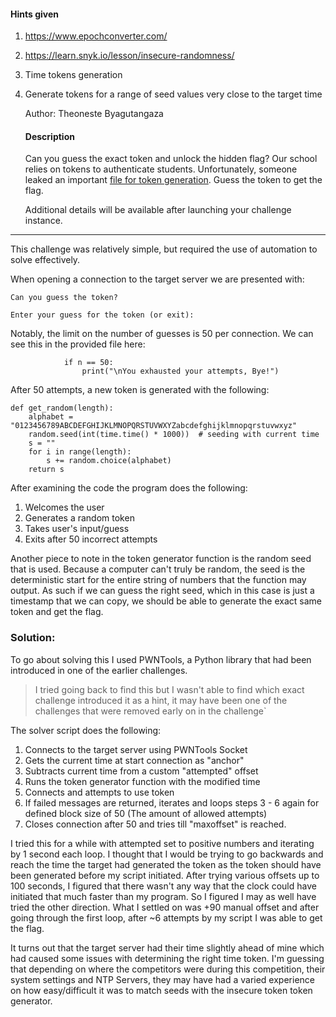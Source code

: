 
#### Hints given
1. https://www.epochconverter.com/
2. https://learn.snyk.io/lesson/insecure-randomness/
3. Time tokens generation
4. Generate tokens for a range of seed values very close to the target time

	Author: Theoneste Byagutangaza
	#### Description
	
	Can you guess the exact token and unlock the hidden flag? Our school relies on tokens to authenticate students. Unfortunately, someone leaked an important [file for token generation](https://challenge-files.picoctf.net/c_verbal_sleep/a9a0d914f80a4b798146047d893257cbd875fa51ffeb4f2da69ae1e07e54577b/token_generator.py). Guess the token to get the flag.
	
	Additional details will be available after launching your challenge instance.
---

This challenge was relatively simple, but required the use of automation to solve effectively.

When opening a connection to the target server we are presented with:
```
Can you guess the token?

Enter your guess for the token (or exit):

```
Notably, the limit on the number of guesses is 50 per connection. We can see this in the provided file here:
```
            if n == 50:
                print("\nYou exhausted your attempts, Bye!")
```
After 50 attempts, a new token is generated with the following:
```
def get_random(length):
    alphabet = "0123456789ABCDEFGHIJKLMNOPQRSTUVWXYZabcdefghijklmnopqrstuvwxyz"
    random.seed(int(time.time() * 1000))  # seeding with current time 
    s = ""
    for i in range(length):
        s += random.choice(alphabet)
    return s
```

After examining the code the program does the following:
1. Welcomes the user
2. Generates a random token
3. Takes user's input/guess
4. Exits after 50 incorrect attempts

Another piece to note in the token generator function is the random seed that is used. Because a computer can't truly be random, the seed is the deterministic start for the entire string of numbers that the function may output. As such if we can guess the right seed, which in this case is just a timestamp that we can copy, we should be able to generate the exact same token and get the flag. 

### Solution:
To go about solving this I used PWNTools, a Python library that had been introduced in one of the earlier challenges. 
>I tried going back to find this but I wasn't able to find which exact challenge introduced it as a hint, it may have been one of the challenges that were removed early on in the challenge`

The solver script does the following:
1. Connects to the target server using PWNTools Socket
2. Gets the current time at start connection as "anchor"
3. Subtracts current time from a custom "attempted" offset
4. Runs the token generator function with the modified time
5. Connects and attempts to use token
6. If failed messages are returned, iterates and loops steps 3 - 6 again for defined block size of 50 (The amount of allowed attempts)
7. Closes connection after 50 and tries till "maxoffset" is reached.

I tried this for a while with attempted set to positive numbers and iterating by 1 second each loop. I thought that I would be trying to go backwards and reach the time the target had generated the token as the token should have been generated before my script initiated. After trying various offsets up to 100 seconds, I figured that there wasn't any way that the clock could have initiated that much faster than my program. So I figured I may as well have tried the other direction. What I settled on was +90 manual offset and after going through the first loop, after ~6 attempts by my script I was able to get the flag. 

It turns out that the target server had their time slightly ahead of mine which had caused some issues with determining the right time token. I'm guessing that depending on where the competitors were during this competition, their system settings and NTP Servers, they may have had a varied experience on how easy/difficult it was to match seeds with the insecure token token generator.




